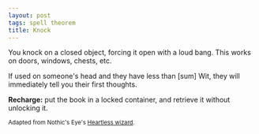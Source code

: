 ```yaml
---
layout: post
tags: spell theorem
title: Knock
---
```

You knock on a closed object, forcing it open with a loud bang. This works on doors, windows, chests, etc.

If used on someone's head and they have less than [sum] Wit, they will immediately tell you their first thoughts.

<b>Recharge:</b> put the book in a locked container, and retrieve it without unlocking it.

<small>Adapted from Nothic's Eye's [Heartless wizard](https://nothicseye.blogspot.com/2022/12/heartless-class-wizard-of-outshire.html?m=0).</small>
